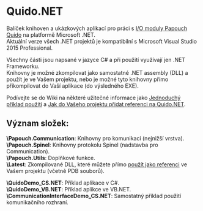 # Quido.NET
Balíček knihoven a ukázkových aplikací pro práci s [I/O moduly Papouch Quido](https://www.papouch.com/cz/website/mainmenu/clanky/vyberte-si/io-pro-ethernet-usb-rs485-rs232/) na platformě Microsoft .NET.  
Aktuální verze všech .NET projektů je kompatibilní s Microsoft Visual Studio 2015 Professional.  

Všechny části jsou napsané v jazyce C# a při použití využívají jen .NET Frameworku.  
Knihovny je možné zkompilovat jako samostatné .NET assembly (DLL) a použít je ve Vašem projektu, nebo je možné tyto knihovny přímo přikompilovat do Vaší aplikace (do výsledného EXE).

Podívejte se do Wiki na některé užitečné informace jako [Jednoduchý příklad použití](https://github.com/Papouchcom/quido.net/wiki/Z%C3%A1kladn%C3%AD-p%C5%99%C3%ADklad-pou%C5%BEit%C3%AD) a [Jak do Vašeho projektu přidat referenci na Quido.NET](https://github.com/Papouchcom/quido.net/wiki#jak-do-projektu-p%C5%99idat-referenci-na-knihovny-quidonet).

Význam složek:
-------------
**\Papouch.Communication**:  Knihovny pro komunikaci (nejnižší vrstva).  
**\Papouch.Spinel**: Knihovny protokolu Spinel (nadstavba pro Communication).  
**\Papouch.Utils**: Doplňkové funkce.  
**\Latest**: Zkompilované DLL, které můžete přímo [použít jako referenci](https://github.com/Papouchcom/quido.net/wiki#jak-do-projektu-p%C5%99idat-referenci-na-knihovny-quidonet) ve Vašem projektu (včetně PDB souborů).
  
**\QuidoDemo_CS.NET**: Příklad aplikace v C#.  
**\QuidoDemo_VB.NET**: Příklad aplikce ve VB.NET.  
**\CommunicationInterfaceDemo_CS.NET**: Samostatný příklad použití komunikačního rozhraní.  